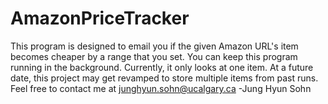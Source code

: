 # AmazonPriceTracker
This program is designed to email you if the given Amazon URL's item
becomes cheaper by a range that you set. You can keep this program
running in the background. Currently, it only looks at one item. At a
future date, this project may get revamped to store multiple items from
past runs.
Feel free to contact me at junghyun.sohn@ucalgary.ca
-Jung Hyun Sohn
